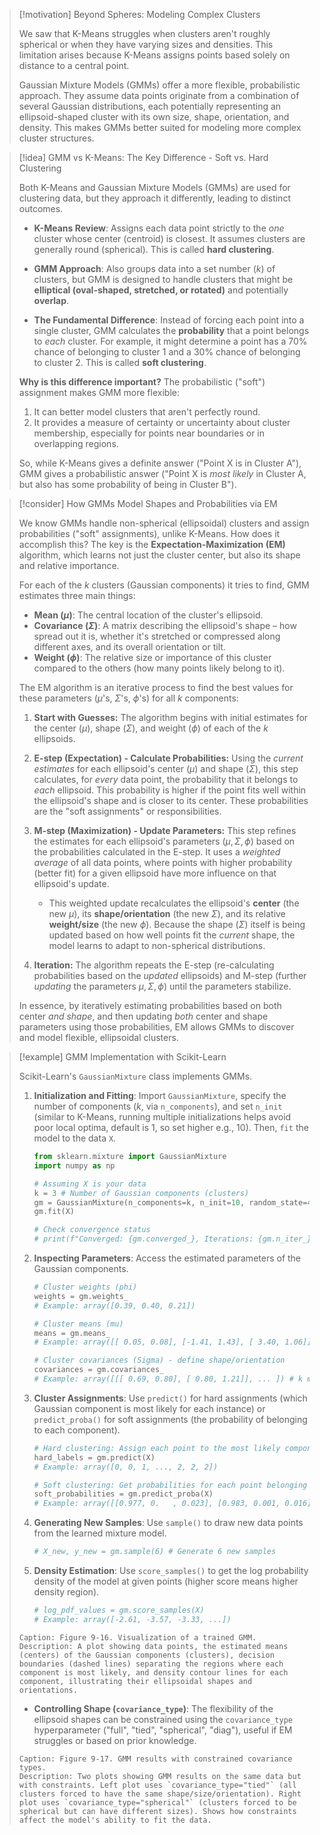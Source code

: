 > [!motivation] Beyond Spheres: Modeling Complex Clusters
>
> We saw that K-Means struggles when clusters aren't roughly spherical or when they have varying sizes and densities. This limitation arises because K-Means assigns points based solely on distance to a central point.
>
> Gaussian Mixture Models (GMMs) offer a more flexible, probabilistic approach. They assume data points originate from a combination of several Gaussian distributions, each potentially representing an ellipsoid-shaped cluster with its own size, shape, orientation, and density. This makes GMMs better suited for modeling more complex cluster structures.

> [!idea] GMM vs K-Means: The Key Difference - Soft vs. Hard Clustering
>
> Both K-Means and Gaussian Mixture Models (GMMs) are used for clustering data, but they approach it differently, leading to distinct outcomes.
>
> * **K-Means Review**: Assigns each data point strictly to the *one* cluster whose center (centroid) is closest. It assumes clusters are generally round (spherical). This is called **hard clustering**.
>
> * **GMM Approach**: Also groups data into a set number ($k$) of clusters, but GMM is designed to handle clusters that might be **elliptical (oval-shaped, stretched, or rotated)** and potentially **overlap**.
>
> * **The Fundamental Difference**: Instead of forcing each point into a single cluster, GMM calculates the **probability** that a point belongs to *each* cluster. For example, it might determine a point has a 70% chance of belonging to cluster 1 and a 30% chance of belonging to cluster 2. This is called **soft clustering**.
>
> **Why is this difference important?**
> The probabilistic ("soft") assignment makes GMM more flexible:
> 1.  It can better model clusters that aren't perfectly round.
> 2.  It provides a measure of certainty or uncertainty about cluster membership, especially for points near boundaries or in overlapping regions.
>
> So, while K-Means gives a definite answer ("Point X is in Cluster A"), GMM gives a probabilistic answer ("Point X is *most likely* in Cluster A, but also has some probability of being in Cluster B").

> [!consider] How GMMs Model Shapes and Probabilities via EM
>
> We know GMMs handle non-spherical (ellipsoidal) clusters and assign probabilities ("soft" assignments), unlike K-Means. How does it accomplish this? The key is the **Expectation-Maximization (EM)** algorithm, which learns not just the cluster center, but also its shape and relative importance.
>
> For each of the $k$ clusters (Gaussian components) it tries to find, GMM estimates three main things:
> * **Mean ($\mu$)**: The central location of the cluster's ellipsoid.
> * **Covariance ($\Sigma$)**: A matrix describing the ellipsoid's shape – how spread out it is, whether it's stretched or compressed along different axes, and its overall orientation or tilt.
> * **Weight ($\phi$)**: The relative size or importance of this cluster compared to the others (how many points likely belong to it).
>
> The EM algorithm is an iterative process to find the best values for these parameters ($\mu$'s, $\Sigma$'s, $\phi$'s) for all $k$ components:
>
> 1.  **Start with Guesses:** The algorithm begins with initial estimates for the center ($\mu$), shape ($\Sigma$), and weight ($\phi$) of each of the $k$ ellipsoids.
>
> 2.  **E-step (Expectation) - Calculate Probabilities:** Using the *current estimates* for each ellipsoid's center ($\mu$) and shape ($\Sigma$), this step calculates, for *every* data point, the probability that it belongs to *each* ellipsoid. This probability is higher if the point fits well within the ellipsoid's shape and is closer to its center. These probabilities are the "soft assignments" or responsibilities.
>
> 3.  **M-step (Maximization) - Update Parameters:** This step refines the estimates for each ellipsoid's parameters ($\mu, \Sigma, \phi$) based on the probabilities calculated in the E-step. It uses a *weighted average* of all data points, where points with higher probability (better fit) for a given ellipsoid have more influence on that ellipsoid's update.
>     * This weighted update recalculates the ellipsoid's **center** (the new $\mu$), its **shape/orientation** (the new $\Sigma$), and its relative **weight/size** (the new $\phi$). Because the shape ($\Sigma$) itself is being updated based on how well points fit the *current* shape, the model learns to adapt to non-spherical distributions.
>
> 4.  **Iteration:** The algorithm repeats the E-step (re-calculating probabilities based on the *updated* ellipsoids) and M-step (further *updating* the parameters $\mu, \Sigma, \phi$) until the parameters stabilize.
>
> In essence, by iteratively estimating probabilities based on both center *and shape*, and then updating *both* center and shape parameters using those probabilities, EM allows GMMs to discover and model flexible, ellipsoidal clusters.

> [!example] GMM Implementation with Scikit-Learn
>
> Scikit-Learn's `GaussianMixture` class implements GMMs.
>
> 1.  **Initialization and Fitting**: Import `GaussianMixture`, specify the number of components ($k$, via `n_components`), and set `n_init` (similar to K-Means, running multiple initializations helps avoid poor local optima, default is 1, so set higher e.g., 10). Then, `fit` the model to the data `X`.
>     ```python
>     from sklearn.mixture import GaussianMixture
>     import numpy as np
>
>     # Assuming X is your data
>     k = 3 # Number of Gaussian components (clusters)
>     gm = GaussianMixture(n_components=k, n_init=10, random_state=42)
>     gm.fit(X)
>
>     # Check convergence status
>     # print(f"Converged: {gm.converged_}, Iterations: {gm.n_iter_}")
>     ```
>
> 2.  **Inspecting Parameters**: Access the estimated parameters of the Gaussian components.
>     ```python
>     # Cluster weights (phi)
>     weights = gm.weights_
>     # Example: array([0.39, 0.40, 0.21])
>
>     # Cluster means (mu)
>     means = gm.means_
>     # Example: array([[ 0.05, 0.08], [-1.41, 1.43], [ 3.40, 1.06]])
>
>     # Cluster covariances (Sigma) - define shape/orientation
>     covariances = gm.covariances_
>     # Example: array([[[ 0.69, 0.80], [ 0.80, 1.21]], ... ]) # k matrices
>     ```
>
> 3.  **Cluster Assignments**: Use `predict()` for hard assignments (which Gaussian component is most likely for each instance) or `predict_proba()` for soft assignments (the probability of belonging to each component).
>     ```python
>     # Hard clustering: Assign each point to the most likely component
>     hard_labels = gm.predict(X)
>     # Example: array([0, 0, 1, ..., 2, 2, 2])
>
>     # Soft clustering: Get probabilities for each point belonging to each component
>     soft_probabilities = gm.predict_proba(X)
>     # Example: array([[0.977, 0.   , 0.023], [0.983, 0.001, 0.016], ...])
>     ```
>
> 4.  **Generating New Samples**: Use `sample()` to draw new data points from the learned mixture model.
>     ```python
>     # X_new, y_new = gm.sample(6) # Generate 6 new samples
>     ```
>
> 5.  **Density Estimation**: Use `score_samples()` to get the log probability density of the model at given points (higher score means higher density region).
>     ```python
>     # log_pdf_values = gm.score_samples(X)
>     # Example: array([-2.61, -3.57, -3.33, ...])
>     ```
> ```image_goes_here
> Caption: Figure 9-16. Visualization of a trained GMM.
> Description: A plot showing data points, the estimated means (centers) of the Gaussian components (clusters), decision boundaries (dashed lines) separating the regions where each component is most likely, and density contour lines for each component, illustrating their ellipsoidal shapes and orientations.
> ```
>
> * **Controlling Shape (`covariance_type`)**: The flexibility of the ellipsoid shapes can be constrained using the `covariance_type` hyperparameter ("full", "tied", "spherical", "diag"), useful if EM struggles or based on prior knowledge.
> ```image_goes_here
> Caption: Figure 9-17. GMM results with constrained covariance types.
> Description: Two plots showing GMM results on the same data but with constraints. Left plot uses `covariance_type="tied"` (all clusters forced to have the same shape/size/orientation). Right plot uses `covariance_type="spherical"` (clusters forced to be spherical but can have different sizes). Shows how constraints affect the model's ability to fit the data.
> ```